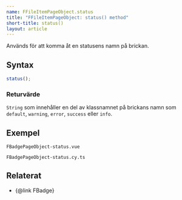 ```yaml
---
name: FFileItemPageObject.status
title: "FFileItemPageObject: status() method"
short-title: status()
layout: article
---
```


Används för att komma åt en statusens namn på brickan.

## Syntax

```ts
status();
```

### Returvärde

`String` som innehåller en del av klassnamnet på brickans namn som `default`, `warning`, `error`, `success` eller `info`.

## Exempel

```import static
FBadgePageObject-status.vue
```

```import
FBadgePageObject-status.cy.ts
```

## Relaterat

- {@link FBadge}
